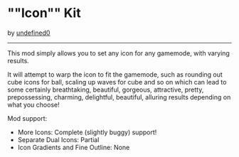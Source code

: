 # ""Icon"" Kit
by [undefined0](user:13351341)

---

This mod simply allows you to set any icon for any gamemode, with varying results.


It will attempt to warp the icon to fit the gamemode, such as rounding out cube
icons for ball, scaling up waves for cube and so on which can lead to some
certainly breathtaking, beautiful, gorgeous, attractive, pretty, prepossessing,
charming, delightful, beautiful, alluring results depending on what you choose!


Mod support:
- More Icons: Complete (slightly buggy) support!
- Separate Dual Icons: Partial
- Icon Gradients and Fine Outline: None
